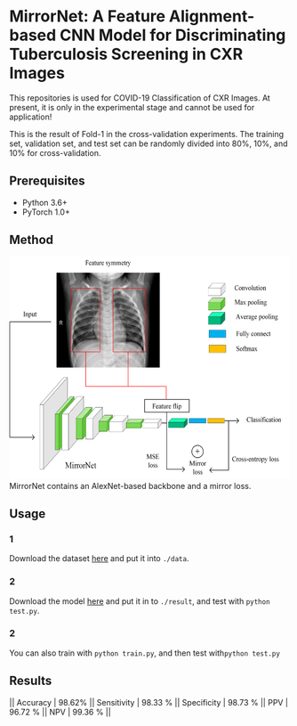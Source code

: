 # MirrorNet: A Feature Alignment-based CNN Model for Discriminating Tuberculosis Screening in CXR Images 

This repositories is used for COVID-19 Classification of CXR Images. At present, it is only in the experimental stage and cannot be used for application!

This is the result of Fold-1 in the cross-validation experiments. The training set, validation set, and test set can be randomly divided into 80%, 10%, and 10% for cross-validation.

## Prerequisites
- Python 3.6+
- PyTorch 1.0+

## Method
<div align="center">
  <img src="./picture/graphic abstract.png" width="600" height="400">
</div>
MirrorNet contains an AlexNet-based backbone and a mirror loss.

## Usage
### 1
Download the  dataset [here](https://drive.google.com/file/d/1f6Gs2SHJxSdZAbprgetLHFBWPdnp-oMf/view?usp=sharing) and put it into `./data`.
### 2
Download the model [here](https://drive.google.com/file/d/1DET5tgMmOQdPOehJR4nvZUJCcEsMIVC-/view?usp=sharing) and put it in to `./result`, and  test with `python test.py`.
### 2
You can also train with `python train.py`, and then test with`python test.py`

## Results
|| Accuracy | 98.62%  ||  Sensitivity | 98.33 %  ||  Specificity  | 98.73 %  ||   PPV   | 96.72 %  ||  NPV  | 99.36 %  ||
